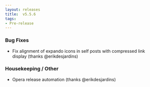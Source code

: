 ```yaml
---
layout: releases
title:  v5.5.6
tags:
- Pre-release
---
```


### Bug Fixes

- Fix alignment of expando icons in self posts with compressed link display (thanks @erikdesjardins)

### Housekeeping / Other

- Opera release automation (thanks @erikdesjardins)
